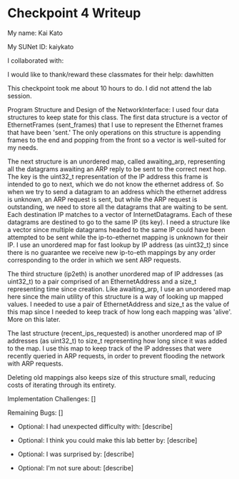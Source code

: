 Checkpoint 4 Writeup
====================

My name: Kai Kato

My SUNet ID: kaiykato

I collaborated with: 

I would like to thank/reward these classmates for their help: dawhitten

This checkpoint took me about 10 hours to do. I did not attend the lab session.

Program Structure and Design of the NetworkInterface:
I used four data structures to keep state for this class. The first data structure is a vector of EthernetFrames (sent_frames) that I use to represent the Ethernet frames that have been 'sent.' The only operations on this structure is appending frames to the end and popping from the front so a vector is well-suited for my needs. 

The next structure is an unordered map, called awaiting_arp, representing all the datagrams awaiting an ARP reply to be sent to the correct next hop. The key is the uint32_t representation of the IP address this frame is intended to go to next, which we do not know the ethernet address of. So when we try to send a datagram to an address which the ethernet address is unknown, an ARP request is sent, but while the ARP request is outstanding, we need to store all the datagrams that are waiting to be sent. Each destination IP matches to a vector of InternetDatagrams. Each of these datagrams are destined to go to the same IP (its key). I need a structure like a vector since multiple datagrams headed to the same IP could have been attempted to be sent while the ip-to-ethernet mapping is unknown for their IP. I use an unordered map for fast lookup by IP address (as uint32_t) since there is no guarantee we receive new ip-to-eth mappings by any order corresponding to the order in which we sent ARP requests. 

The third structure (ip2eth) is another unordered map of IP addresses (as uint32_t) to a pair comprised of an EthernetAddress and a size_t representing time since creation. Like awaiting_arp, I use an unordered map here since the main utility of this structure is a way of looking up mapped values. I needed to use a pair of EthernetAddress and size_t as the value of this map since I needed to keep track of how long each mapping was 'alive'. More on this later. 

The last structure (recent_ips_requested) is another unordered map of IP addresses (as uint32_t) to size_t representing how long since it was added to the map. I use this map to keep track of the IP addresses that were recently queried in ARP requests, in order to prevent flooding the network with ARP requests. 


Deleting old mappings also keeps size of this structure small, reducing costs of iterating through its entirety.

Implementation Challenges:
[]

Remaining Bugs:
[]

- Optional: I had unexpected difficulty with: [describe]

- Optional: I think you could make this lab better by: [describe]

- Optional: I was surprised by: [describe]

- Optional: I'm not sure about: [describe]
